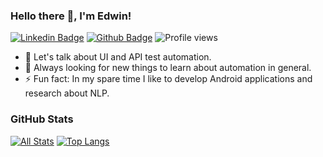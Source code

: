 ### Hello there 👋, I'm Edwin!

[![Linkedin Badge](https://img.shields.io/badge/-eatm-0072b1?style=flat&logo=Linkedin&logoColor=white&link=https://www.linkedin.com/in/eatm/)](https://www.linkedin.com/in/eatm/)
[![Github Badge](https://img.shields.io/badge/-eataborda-grey?style=flat&logo=github&logoColor=white&link=https://github.com/eataborda/)](https://github.com/eataborda/)
![Profile views](https://gpvc.arturio.dev/eatm)

- 💬 Let's talk about UI and API test automation.
- 🌱 Always looking for new things to learn about automation in general.
- ⚡ Fun fact: In my spare time I like to develop Android applications and research about NLP.

### GitHub Stats
[![All Stats](https://github-readme-stats-axpwmfcg3.vercel.app/api?username=eataborda&show_icons=true&include_all_commits=true&count_private=true&hide=contribs)](https://github.com/eataborda/github-readme-stats)
[![Top Langs](https://github-readme-stats-axpwmfcg3.vercel.app/api/top-langs/?username=eataborda&layout=compact)](https://github.com/eataborda/github-readme-stats)

